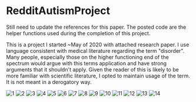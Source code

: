 # RedditAutismProject

Still need to update the references for this paper. The posted code are the helper functions used during the completion of this project.

This is a project I started ~May of 2020 with attached research paper. I use language consistent with medical literature regarding the term "disorder".
Many people, especially those on the higher functioning end of the spectrum would argue with this terms application and have strong arguments that it shouldn't
apply. Given the reader of this is likely to be more familiar with scientific literature, I opted to maintain usage of the term. It is not meant in a derogatory
way.

![1](https://user-images.githubusercontent.com/114235111/192095635-d3193e9f-8962-4dd0-8aa1-a29cd2c23d79.png)
![2](https://user-images.githubusercontent.com/114235111/192095638-2d830db1-0f3e-4712-a0ce-0b5acb3d1f38.png)
![3](https://user-images.githubusercontent.com/114235111/192095640-6c6ad857-9a8c-4eda-9c17-d3d8f1388801.png)
![4](https://user-images.githubusercontent.com/114235111/192095647-c4172497-2975-46a6-83b8-e07588678a78.png)
![5](https://user-images.githubusercontent.com/114235111/192095651-8cea6d09-2d81-47ac-a05b-58eec64f0351.png)
![6](https://user-images.githubusercontent.com/114235111/192095655-c872dc4e-83da-46c0-8f73-2d539414b46b.png)
![7](https://user-images.githubusercontent.com/114235111/192095884-953ebb47-bf40-45c5-8671-0bf54631116a.png)
![8](https://user-images.githubusercontent.com/114235111/192095887-22ada0b2-bde8-4a59-8206-5cb984b9c98c.png)
![9](https://user-images.githubusercontent.com/114235111/192095892-0e752c65-ce47-45e2-abf6-81a84100a22d.png)
![10](https://user-images.githubusercontent.com/114235111/192095895-bc9f8406-4bd3-4700-833e-3b52bf67f226.png)
![11](https://user-images.githubusercontent.com/114235111/192095897-cd9a0383-229a-498e-9e90-597e73964fbc.png)
![12](https://user-images.githubusercontent.com/114235111/192095901-552f30de-bf7d-49bb-ab21-451e84a568b6.png)
![13](https://user-images.githubusercontent.com/114235111/192095906-c9575bbb-99c3-4562-8e0d-717015a06905.png)
![14](https://user-images.githubusercontent.com/114235111/192095908-3e63329f-605b-4da4-bd80-37ffe8798f22.png)
